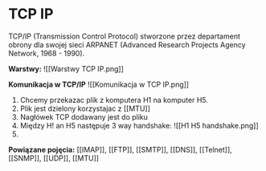 # TCP IP
TCP/IP (Transmission Control Protocol) stworzone przez departament obrony dla swojej sieci ARPANET (Advanced Research Projects Agency Network, 1968 - 1990). 

**Warstwy:**
![[Warstwy TCP IP.png]]

**Komunikacja w TCP/IP**
![[Komunikacja w TCP IP.png]]

1. Chcemy przekazac plik z komputera H1 na komputer H5.
2. Plik jest dzielony korzystajac z [[MTU]]
3. Nagłówek TCP dodawany jest do pliku
4. Między H! an H5 następuje 3 way handshake:
![[H1 H5 handshake.png]]
5. 

**Powiązane pojęcia:**
[[IMAP]], [[FTP]], [[SMTP]], [[DNS]], [[Telnet]], [[SNMP]], [[UDP]], [[MTU]]